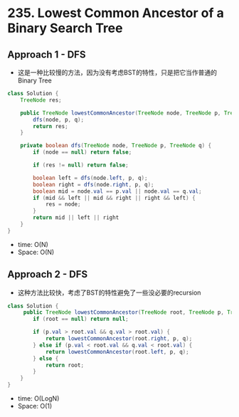 # 235. Lowest Common Ancestor of a Binary Search Tree

## Approach 1 - DFS
- 这是一种比较慢的方法，因为没有考虑BST的特性，只是把它当作普通的Binary Tree

```java
class Solution {
    TreeNode res;

    public TreeNode lowestCommonAncestor(TreeNode node, TreeNode p, TreeNode q) {
        dfs(node, p, q);
        return res;
    }

    private boolean dfs(TreeNode node, TreeNode p, TreeNode q) {
        if (node == null) return false;

        if (res != null) return false;

        boolean left = dfs(node.left, p, q);
        boolean right = dfs(node.right, p, q);  
        boolean mid = node.val == p.val || node.val == q.val;
        if (mid && left || mid && right || right && left) {
            res = node;
        }
        return mid || left || right
    }
}
```
- time: O(N)
- Space: O(N)

## Approach 2 - DFS 

- 这种方法比较快，考虑了BST的特性避免了一些没必要的recursion

```java
class Solution {
     public TreeNode lowestCommonAncestor(TreeNode root, TreeNode p, TreeNode q) {
        if (root == null) return null;

        if (p.val > root.val && q.val > root.val) {
            return lowestCommonAncestor(root.right, p, q);
        } else if (p.val < root.val && q.val < root.val) {
            return lowestCommonAncestor(root.left, p, q);
        } else {
            return root;
        }
    }
}
```
- time: O(LogN)
- Space: O(1)